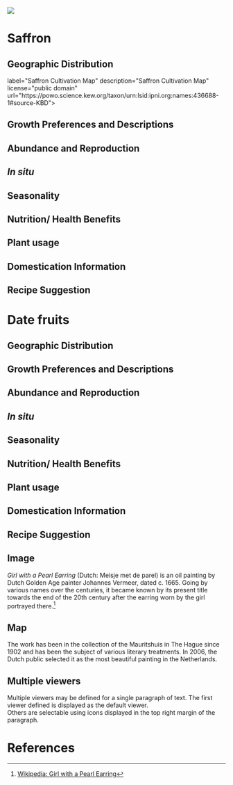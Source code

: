 
<a href="https://juncture-digital.org"><img src="https://juncture-digital.org/images/ve-button.png"></a>

<param ve-config 
       title="Paleothnobotanical Surveys of Saffron and Dates"
       author="Madeleine Wenger"
       banner="https://cdn.britannica.com/25/203625-050-64EDAEEE/Saffron-crocus-bloom-stigmas-flower-saffron-spice.jpg" 
       layout="vertical">

# Saffron 
## Geographic Distribution 

<param ve-image>
       label="Saffron Cultivation Map" 
       description="Saffron Cultivation Map" 
       license="public domain" 
       url="https://powo.science.kew.org/taxon/urn:lsid:ipni.org:names:436688-1#source-KBD">

## Growth Preferences and Descriptions
## Abundance and Reproduction
## _In situ_
## Seasonality 
## Nutrition/ Health Benefits
## Plant usage
## Domestication Information 
## Recipe Suggestion

# Date fruits
## Geographic Distribution 
## Growth Preferences and Descriptions
## Abundance and Reproduction
## _In situ_
## Seasonality 
## Nutrition/ Health Benefits
## Plant usage
## Domestication Information 
## Recipe Suggestion




## Image

_Girl with a Pearl Earring_ (Dutch: Meisje met de parel) is an oil painting by Dutch Golden Age painter Johannes Vermeer, 
dated c. 1665. Going by various names over the centuries, it became known by its present title towards the end of the 
20th century after the earring worn by the girl portrayed there.[^1]
<param ve-image 
       label="Girl with a Pearl Earring" 
       description="painting by Johannes Vermeer" 
       license="public domain" 
       url="https://upload.wikimedia.org/wikipedia/commons/0/0f/1665_Girl_with_a_Pearl_Earring.jpg">

## Map

The work has been in the collection of the Mauritshuis in The Hague since 1902 and has been the subject of various 
literary treatments. In 2006, the Dutch public selected it as the most beautiful painting in the Netherlands.
<param ve-map center="Q36600" zoom="11" prefer-geojson>

## Multiple viewers

Multiple viewers may be defined for a single paragraph of text.  The first viewer defined is displayed as the default viewer.  
Others are selectable using icons displayed in the top right margin of the paragraph.
<param ve-image 
       manifest="https://iiif.juncture-digital.org/manifest/6dd738aed85597cac540ad31dd5818e86ef7f2918c7b43a9eb3123d5538e6e4c">
<param ve-map center="Q36600" zoom="11">

# References

[^1]: [Wikipedia: Girl with a Pearl Earring](https://en.wikipedia.org/wiki/Girl_with_a_Pearl_Earring)
